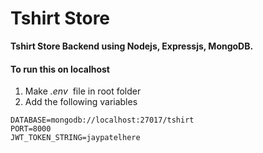 # Tshirt Store

**Tshirt Store Backend using Nodejs, Expressjs, MongoDB.**

#### To run this on localhost

1. Make _.env_ &nbsp;file in root folder
2. Add the following variables

```
DATABASE=mongodb://localhost:27017/tshirt
PORT=8000
JWT_TOKEN_STRING=jaypatelhere
```
